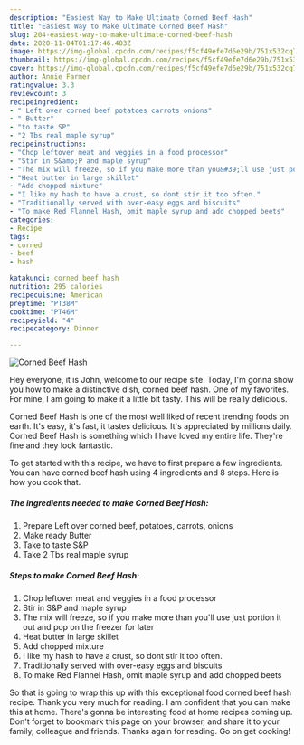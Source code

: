 ```yaml
---
description: "Easiest Way to Make Ultimate Corned Beef Hash"
title: "Easiest Way to Make Ultimate Corned Beef Hash"
slug: 204-easiest-way-to-make-ultimate-corned-beef-hash
date: 2020-11-04T01:17:46.403Z
image: https://img-global.cpcdn.com/recipes/f5cf49efe7d6e29b/751x532cq70/corned-beef-hash-recipe-main-photo.jpg
thumbnail: https://img-global.cpcdn.com/recipes/f5cf49efe7d6e29b/751x532cq70/corned-beef-hash-recipe-main-photo.jpg
cover: https://img-global.cpcdn.com/recipes/f5cf49efe7d6e29b/751x532cq70/corned-beef-hash-recipe-main-photo.jpg
author: Annie Farmer
ratingvalue: 3.3
reviewcount: 3
recipeingredient:
- " Left over corned beef potatoes carrots onions"
- " Butter"
- "to taste SP"
- "2 Tbs real maple syrup"
recipeinstructions:
- "Chop leftover meat and veggies in a food processor"
- "Stir in S&amp;P and maple syrup"
- "The mix will freeze, so if you make more than you&#39;ll use just portion it out and pop on the freezer for later"
- "Heat butter in large skillet"
- "Add chopped mixture"
- "I like my hash to have a crust, so dont stir it too often."
- "Traditionally served with over-easy eggs and biscuits"
- "To make Red Flannel Hash, omit maple syrup and add chopped beets"
categories:
- Recipe
tags:
- corned
- beef
- hash

katakunci: corned beef hash 
nutrition: 295 calories
recipecuisine: American
preptime: "PT38M"
cooktime: "PT46M"
recipeyield: "4"
recipecategory: Dinner

---
```



![Corned Beef Hash](https://img-global.cpcdn.com/recipes/f5cf49efe7d6e29b/751x532cq70/corned-beef-hash-recipe-main-photo.jpg)

Hey everyone, it is John, welcome to our recipe site. Today, I'm gonna show you how to make a distinctive dish, corned beef hash. One of my favorites. For mine, I am going to make it a little bit tasty. This will be really delicious.

Corned Beef Hash is one of the most well liked of recent trending foods on earth. It's easy, it's fast, it tastes delicious. It's appreciated by millions daily. Corned Beef Hash is something which I have loved my entire life. They're fine and they look fantastic.




To get started with this recipe, we have to first prepare a few ingredients. You can have corned beef hash using 4 ingredients and 8 steps. Here is how you cook that.

<!--inarticleads1-->

##### The ingredients needed to make Corned Beef Hash:

1. Prepare  Left over corned beef, potatoes, carrots, onions
1. Make ready  Butter
1. Take to taste S&amp;P
1. Take 2 Tbs real maple syrup




<!--inarticleads2-->

##### Steps to make Corned Beef Hash:

1. Chop leftover meat and veggies in a food processor
1. Stir in S&amp;P and maple syrup
1. The mix will freeze, so if you make more than you&#39;ll use just portion it out and pop on the freezer for later
1. Heat butter in large skillet
1. Add chopped mixture
1. I like my hash to have a crust, so dont stir it too often.
1. Traditionally served with over-easy eggs and biscuits
1. To make Red Flannel Hash, omit maple syrup and add chopped beets




So that is going to wrap this up with this exceptional food corned beef hash recipe. Thank you very much for reading. I am confident that you can make this at home. There's gonna be interesting food at home recipes coming up. Don't forget to bookmark this page on your browser, and share it to your family, colleague and friends. Thanks again for reading. Go on get cooking!
